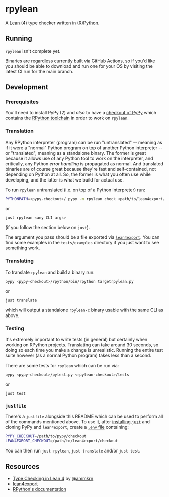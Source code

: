 # rpylean

A [Lean (4)](https://lean-lang.org/) type checker written in [(R)Python](https://rpython.readthedocs.io/).

## Running

`rpylean` isn't complete yet.

Binaries are regardless currently built via GitHub Actions, so if you'd like you should be able to download and run one for your OS by visiting the latest CI run for the main branch.

## Development

### Prerequisites

You'll need to install PyPy (2) and *also* to have a [checkout of PyPy](https://github.com/pypy/pypy) which contains the [RPython toolchain](https://rpython.readthedocs.io) in order to work on `rpylean`.

### Translation

Any RPython interpreter (program) can be run "untranslated" -- meaning as if it were a "normal" Python program on top of another Python interpreter -- or "translated", meaning as a standalone binary.
The former is great because it allows use of any Python tool to work on the interpreter, and critically, any Python *error handling* is propagated as normal.
And translated binaries are of course great because they're fast and self-contained, not depending on Python at all.
So, the former is what you often use while developing, and the latter is what we build for actual use.

To run `rpylean` untranslated (i.e. on top of a Python interpreter) run:

```sh
PYTHONPATH=<pypy-checkout>/ pypy -m rpylean check <path/to/lean4export/file>
```

or

```sh
just rpylean <any CLI args>
```

(if you follow the section below on `just`).

The argument you pass should be a file exported via [`lean4export`](https://github.com/leanprover/lean4export/).
You can find some examples in the `tests/examples` directory if you just want to see something work.

### Translating

To translate `rpylean` and build a binary run:

```sh
pypy <pypy-checkout>/rpython/bin/rpython targetrpylean.py
```

or

```sh
just translate
```

which will output a standalone `rpylean-c` binary usable with the same CLI as above.

### Testing

It's extremely important to write tests (in general) but certainly when working on RPython projects.
Translating can take around 30 seconds, so doing so each time you make a change is unrealistic.
Running the entire test suite however (as a normal Python program) takes less than a second.

There are some tests for `rpylean` which can be run via:

```sh
pypy <pypy-checkout>/pytest.py <rpylean-checkout>/tests
```

or

```sh
just test
```

### `justfile`

There's a `justfile` alongside this README which can be used to perform all of the commands mentioned above.
To use it, after [installing `just`](https://github.com/casey/just?tab=readme-ov-file#dotenv-settings) and cloning PyPy and `lean4export`, create a [`.env` file](https://github.com/casey/just?tab=readme-ov-file#dotenv-settings) containing:

```sh
PYPY_CHECKOUT=/path/to/pypy/checkout
LEAN4EXPORT_CHECKOUT=/path/to/lean4export/checkout
```

You can then run `just rpylean`, `just translate` and/or `just test`.

## Resources

* [Type Checking in Lean 4](https://ammkrn.github.io/type_checking_in_lean4/) by [@ammkrn](https://github.com/ammkrn)
* [lean4export](https://github.com/leanprover/lean4export)
* [RPython's documentation](https://rpython.readthedocs.io/en/latest/rlib.html)
